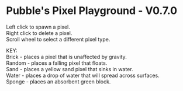 # Pubble's Pixel Playground - V0.7.0
 
Left click to spawn a pixel.\
Right click to delete a pixel.\
Scroll wheel to select a different pixel type.

KEY:\
Brick - places a pixel that is unaffected by gravity.\
Random - places a falling pixel that floats.\
Sand - places a yellow sand pixel that sinks in water.\
Water - places a drop of water that will spread across surfaces.\
Sponge - places an absorbent green block.